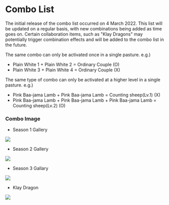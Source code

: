 # Combo List



The initial release of the combo list occurred on 4 March 2022. This list will be updated on a regular basis, with new combinations being added as time goes on. Certain collaboration items, such as "Klay Dragons" may potentially trigger combination effects and will be added to the combo list in the future.

The same combo can only be activated once in a single pasture. e.g.)

* Plain White 1 + Plain White 2 = Ordinary Couple (O)
* Plain White 3 + Plain White 4 = Ordinary Couple (X)

The same type of combo can only be activated at a higher level in a single pasture. e.g.)

* Pink Baa-jama Lamb + Pink Baa-jama Lamb = Counting sheep(Lv.1) (X)
* Pink Baa-jama Lamb + Pink Baa-jama Lamb + Pink Baa-jama Lamb = Counting sheep(Lv.2) (O)



### Combo Image

* Season 1 Gallery

![](../../../.gitbook/assets/combolist.jpg)

* Season 2 Gallery

![ ](../../../.gitbook/assets/combolist\_season2.jpg)

* Season 3 Gallary

![](../../../.gitbook/assets/combolist\_season3List.png)

* Klay Dragon

![](../../../.gitbook/assets/combolist\_season3\_klaydragon\_set.png)


